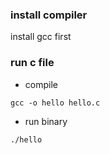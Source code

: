 <!-- kTopicStart -->
### install compiler

install gcc first

### run c file

- compile

`gcc -o hello hello.c`

- run binary

`./hello`
<!-- kTopicEnd -->
